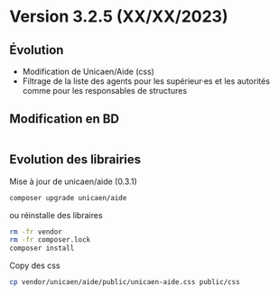 Version 3.2.5 (XX/XX/2023)
====

Évolution
---
- Modification de Unicaen/Aide (css)
- Filtrage de la liste des agents pour les supérieur·es et les autorités comme pour les responsables de structures


Modification en BD
---

```postgresql
```

Evolution des librairies 
---

Mise à jour de unicaen/aide (0.3.1)
```bash
composer upgrade unicaen/aide
```

ou réinstalle des libraires 
```bash
rm -fr vendor
rm -fr composer.lock
composer install
```


Copy des css
```bash
cp vendor/unicaen/aide/public/unicaen-aide.css public/css
```